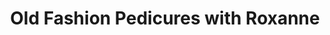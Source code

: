 ---
title: "Old Fashion Pedicures with Roxanne"
url: /apache-junction/old-fashion-pedicures-with-roxanne/
shop: beauty
---